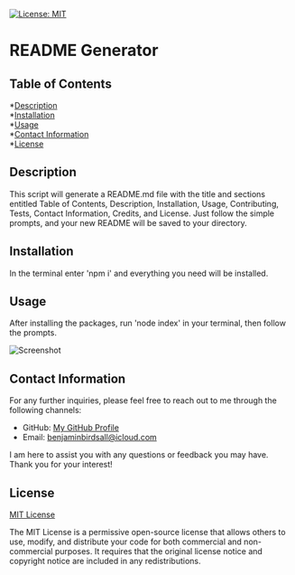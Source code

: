 [![License: MIT](https://img.shields.io/badge/License-MIT-yellow.svg)](https://opensource.org/licenses/MIT)

# README Generator 
  
## Table of Contents

*[Description](#description)<br>
*[Installation](#installation)<br>
*[Usage](#usage)<br>
*[Contact Information](#contact-information)<br>
*[License](#license)


## Description
  
This script will generate a README.md file with the title and sections entitled Table of Contents, Description, Installation, Usage, Contributing, Tests, Contact Information, Credits, and License. Just follow the simple prompts, and your new README will be saved to your directory.


## Installation

In the terminal enter 'npm i' and everything you need will be installed.


## Usage 

After installing the packages, run 'node index' in your terminal, then follow the prompts.

![Screenshot]()


## Contact Information

For any further inquiries, please feel free to reach out to me through the following channels:
- GitHub: [My GitHub Profile](https://www.github.com/BenThere6)
- Email: benjaminbirdsall@icloud.com

I am here to assist you with any questions or feedback you may have. Thank you for your interest!


## License 

[MIT License](https://opensource.org/licenses/MIT)

The MIT License is a permissive open-source license that allows others to use, modify, and distribute your code for both commercial and non-commercial purposes. It requires that the original license notice and copyright notice are included in any redistributions.
